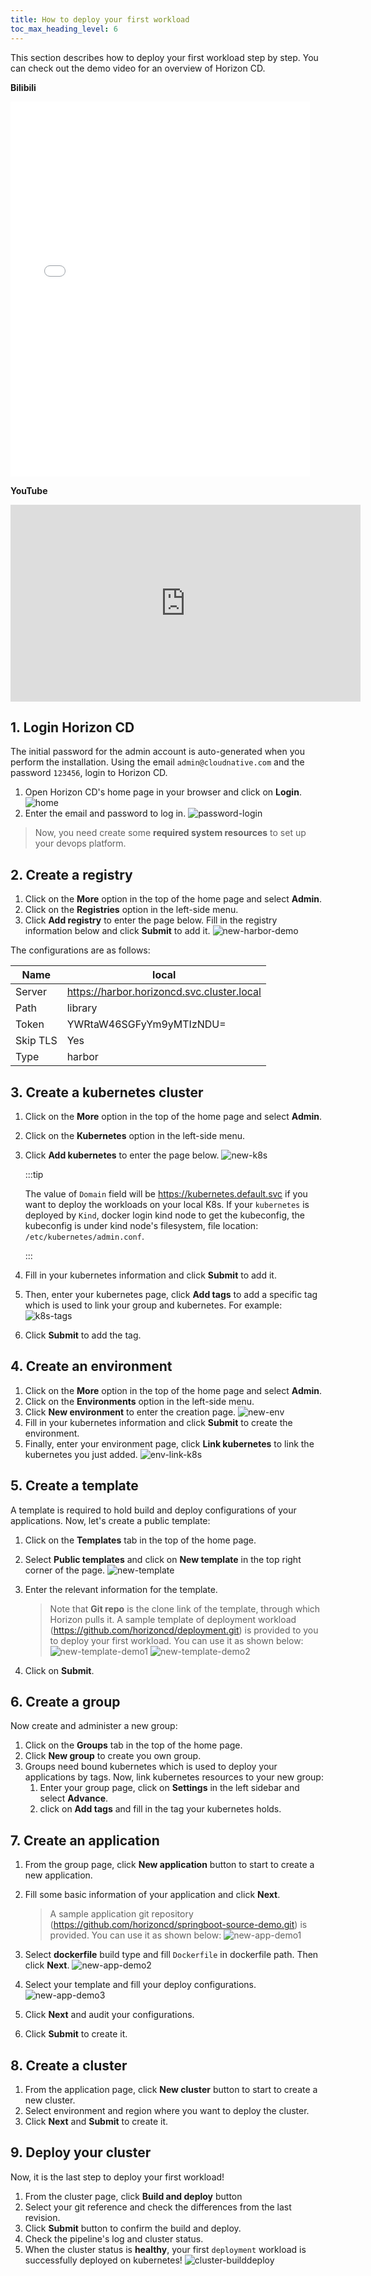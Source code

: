 ```yaml
---
title: How to deploy your first workload
toc_max_heading_level: 6
---
```


This section describes how to deploy your first workload step by step. You can check out the demo video for an overview of Horizon CD.

**Bilibili**
<iframe src="//player.bilibili.com/player.html?aid=307659880&bvid=BV1fA411Z7GT&cid=963860081&page=1&high_quality=1" scrolling="no" border="0" frameborder="no" framespacing="0" allowfullscreen="true" width="95%" height="600"> </iframe>

**YouTube**
<iframe width="560" height="315" src="https://www.youtube.com/embed/wwADBeoMPG4?vq=hd1080" title="YouTube video player" frameborder="0" allow="accelerometer; autoplay; clipboard-write; encrypted-media; gyroscope; picture-in-picture; web-share" width="95%" height="600" allowfullscreen="true"></iframe>

## 1. Login Horizon CD

The initial password for the admin account is auto-generated when you perform the installation. Using the email `admin@cloudnative.com` and the password `123456`, login to Horizon CD.

1. Open Horizon CD's home page in your browser and click on **Login**.
   ![home](/image/home.png)
2. Enter the email and password to log in.
   ![password-login](/image/password-login.png)

> Now, you need create some **required system resources** to set up your devops platform. 

## 2. Create a registry

1. Click on the **More** option in the top of the home page and select **Admin**.
2. Click on the **Registries** option in the left-side menu.
3. Click **Add registry** to enter the page below. Fill in the registry information below and click **Submit** to add it.
   ![new-harbor-demo](/image/new-harbor-demo.png)

The configurations are as follows:

| Name     | local                                      |
| -------- | ------------------------------------------ |
| Server   | https://harbor.horizoncd.svc.cluster.local |
| Path     | library                                    |
| Token    | YWRtaW46SGFyYm9yMTIzNDU=                   |
| Skip TLS | Yes                                        |
| Type     | harbor                                     |

## 3. Create a kubernetes cluster

1. Click on the **More** option in the top of the home page and select **Admin**.

2. Click on the **Kubernetes** option in the left-side menu.

3. Click **Add kubernetes** to enter the page below.
   ![new-k8s](/image/new-k8s.png)
   
   :::tip
   
   The value of `Domain` field will be https://kubernetes.default.svc if you want to deploy the workloads on your local K8s. If your `kubernetes` is deployed by `Kind`, docker login kind node to get the kubeconfig, the kubeconfig is under kind node's filesystem, file location: `/etc/kubernetes/admin.conf`.
   
   :::

4. Fill in your kubernetes information and click **Submit** to add it.

5. Then, enter your kubernetes page, click **Add tags** to add a specific tag which is used to link your group and kubernetes. For example:
   ![k8s-tags](/image/k8s-tags.png)

6. Click **Submit** to add the tag.

## 4. Create an environment

1. Click on the **More** option in the top of the home page and select **Admin**.
2. Click on the **Environments** option in the left-side menu.
3. Click **New environment** to enter the creation page.
   ![new-env](/image/new-env.png)
4. Fill in your kubernetes information and click **Submit** to create the environment.
5. Finally, enter your environment page, click **Link kubernetes** to link the kubernetes you just added.
   ![env-link-k8s](/image/env-link-k8s.png)

## 5. Create a template

A template is required to hold build and deploy configurations of your applications. Now, let's create a public template: 

1. Click on the **Templates** tab in the top of the home page.

2. Select **Public templates** and click on **New template** in the top right corner of the page.
   ![new-template](/image/new-template.png)

3. Enter the relevant information for the template.
   
   > Note that **Git repo** is the clone link of the template, through which Horizon pulls it. A sample template of deployment workload (https://github.com/horizoncd/deployment.git) is provided to you to deploy your first workload. You can use it as shown below:
   > ![new-template-demo1](/image/new-template-demo1.png)
   > ![new-template-demo2](/image/new-template-demo2.png)

4. Click on **Submit**.

## 6. Create a group

Now create and administer a new group:

1. Click on the **Groups** tab in the top of the home page.
2. Click **New group** to create you own group.
3. Groups need bound kubernetes which is used to deploy your applications by tags. Now, link kubernetes resources to your new group: 
   1. Enter your group page, click on **Settings** in the left sidebar and select **Advance**.
   2. click on **Add tags** and fill in the tag your kubernetes holds.

## 7. Create an application

1. From the group page, click **New application** button to start to create a new application.

2. Fill some basic information of your application and click **Next**.
   
   > A sample application git repository (https://github.com/horizoncd/springboot-source-demo.git) is provided. You can use it as shown below:
   > ![new-app-demo1](/image/new-app-demo1.png)

3. Select **dockerfile** build type and fill `Dockerfile` in dockerfile path. Then click **Next**.
   ![new-app-demo2](/image/new-app-demo2.png)

4. Select your template and fill your deploy configurations.
   ![new-app-demo3](/image/new-app-demo3.png)

5. Click **Next** and audit your configurations.

6. Click **Submit** to create it.

## 8. Create a cluster

1. From the application page, click **New cluster** button to start to create a new cluster.
2. Select environment and region where you want to deploy the cluster.
3. Click **Next** and **Submit** to create it.

## 9. Deploy your cluster

Now, it is the last step to deploy your first workload!

1. From the cluster page, click **Build and deploy** button
2. Select your git reference and check the differences from the last revision.
3. Click **Submit** button to confirm the build and deploy.
4. Check the pipeline's log and cluster status.
5. When the cluster status is **healthy**, your first `deployment` workload is successfully deployed on kubernetes!
   ![cluster-builddeploy](/image/cluster-builddeploy.png)
